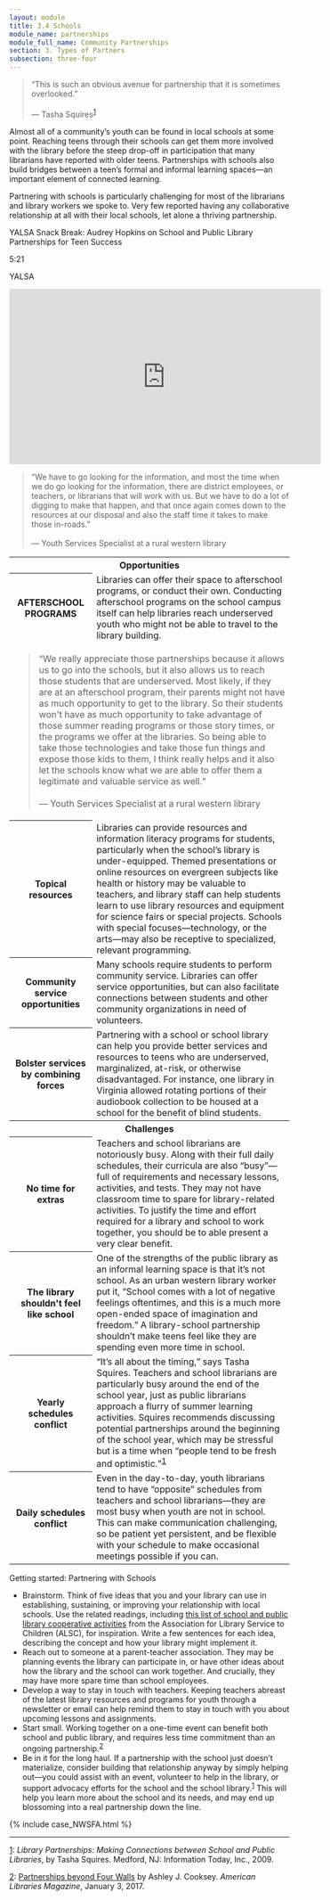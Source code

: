 ```yaml
---
layout: module
title: 3.4 Schools
module_name: partnerships
module_full_name: Community Partnerships
section: 3. Types of Partners
subsection: three-four
---
```


>“This is such an obvious avenue for partnership that it is sometimes overlooked.”<br/><br/>— Tasha Squires<sup><a href="#fn1" name="1">1</a></sup>

Almost all of a community’s youth can be found in local schools at some point. Reaching teens through their schools can get them more involved with the library before the steep drop-off in participation that many librarians have reported with older teens. Partnerships with schools also build bridges between a teen’s formal and informal learning spaces—an important element of connected learning.  

Partnering with schools is particularly challenging for most of the librarians and library workers we spoke to. Very few reported having any collaborative relationship at all with their local schools, let alone a thriving partnership. 

<div class="explanatory">
  <p>YALSA Snack Break: Audrey Hopkins on School and Public Library Partnerships for Teen Success</p>
  <p class="videotime">5:21</p><p class="source">YALSA</p>
<div class="video">
  <iframe width="560" height="315" src="https://www.youtube.com/embed/vJpQJKUoXio" frameborder="0" allow="autoplay; encrypted-media" allowfullscreen></iframe>
  </div>
</div>

<!-- INTK_001 -->
>“We have to go looking for the information, and most the time when we do go looking for the information, there are district employees, or teachers, or librarians that will work with us. But we have to do a lot of digging to make that happen, and that once again comes down to the resources at our disposal and also the staff time it takes to make those in-roads.”<br/><br/>— Youth Services Specialist at a rural western library

<table class="colorful-th"> 
<tr><th colspan="2" class="th-black">Opportunities</th></tr> 
<tr><th>AFTERSCHOOL PROGRAMS</th><td>Libraries can offer their space to afterschool programs, or conduct their own. Conducting afterschool programs on the school campus itself can help libraries reach underserved youth who might not be able to travel to the library building. </td></tr>

<tr><td colspan="2"><!-- INTK_001 -->
<blockquote>“We really appreciate those partnerships because it allows us to go into the schools, but it also allows us to reach those students that are underserved. Most likely, if they are at an afterschool program, their parents might not have as much opportunity to get to the library. So their students won't have as much opportunity to take advantage of those summer reading programs or those story times, or the programs we offer at the libraries. So being able to take those technologies and take those fun things and expose those kids to them, I think really helps and it also let the schools know what we are able to offer them a legitimate and valuable service as well.”<br/><br/>— Youth Services Specialist at a rural western library</blockquote></td></tr> 
<tr><th>Topical resources</th><td>Libraries can provide resources and information literacy programs for students, particularly when the school’s library is under-equipped. Themed presentations or online resources on evergreen subjects like health or history may be valuable to teachers, and library staff can help students learn to use library resources and equipment for science fairs or special projects. Schools with special focuses—technology, or the arts—may also be receptive to specialized, relevant programming.</td></tr>
<tr><th>Community service opportunities</th><td>Many schools require students to perform community service. Libraries can offer service opportunities, but can also facilitate connections between students and other community organizations in need of volunteers.</td></tr>
<tr><th>Bolster services by combining forces</th><td>Partnering with a school or school library can help you provide better services and resources to teens who are underserved, marginalized, at-risk, or otherwise disadvantaged. For instance, one library in Virginia allowed rotating portions of their audiobook collection to be housed at a school for the benefit of blind students.</td></tr>

<tr><th colspan="2"  class="th-black">Challenges</th></tr> 
<tr><th>No time for extras</th><td>Teachers and school librarians are notoriously busy. Along with their full daily schedules, their curricula are also “busy”—full of requirements and necessary lessons, activities, and tests. They may not have classroom time to spare for library-related activities. To justify the time and effort required for a library and school to work together, you should be to able present a very clear benefit.</td></tr> 
<tr><th>The library shouldn't feel like school</th><td>One of the strengths of the public library as an informal learning space is that it’s not school. As an urban western library worker <!-- INTK_059 --> put it, “School comes with a lot of negative feelings oftentimes, and this is a much more open-ended space of imagination and freedom.” A library-school partnership shouldn’t make teens feel like they are spending even more time in school.</td></tr>
<tr><th>Yearly schedules conflict</th><td>“It’s all about the timing,” says Tasha Squires. Teachers and school librarians are particularly busy around the end of the school year, just as public librarians approach a flurry of summer learning activities. Squires recommends discussing potential partnerships around the beginning of the school year, which may be stressful but is a time when “people tend to be fresh and optimistic.”<sup><a href="#fn1" name="1">1</a></sup></td></tr>
 <tr><th>Daily schedules conflict</th><td>Even in the day-to-day, youth librarians tend to have “opposite” schedules from teachers and school librarians—they are most busy when youth are not in school. This can make communication challenging, so be patient yet persistent, and be flexible with your schedule to make occasional meetings possible if you can.</td></tr>
</table>

<div class="tips"> 
 <p class="box-title">Getting started: Partnering with Schools</p>
<ul>
 <li>Brainstorm. Think of five ideas that you and your library can use in establishing, sustaining, or improving your relationship with local schools. Use the related readings, including <a href="http://www.ala.org/alsc/schoolplcoop" target="_blank">this list of school and public library cooperative activities</a> from the Association for Library Service to Children (ALSC), for inspiration. Write a few sentences for each idea, describing the concept and how your library might implement it.</li>

<li>Reach out to someone at a parent-teacher association. They may be planning events the library can participate in, or have other ideas about how the library and the school can work together. And crucially, they may have more spare time than school employees.</li>

<li>Develop a way to stay in touch with teachers. Keeping teachers abreast of the latest library resources and programs for youth through a newsletter or email can help remind them to stay in touch with you about upcoming lessons and assignments.</li>

<li>Start small. Working together on a one-time event can benefit both school and public library, and requires less time commitment than an ongoing partnership.<sup><a href="#fn2" name="2">2</a></sup></li>

<li>Be in it for the long haul. If a partnership with the school just doesn’t materialize, consider building that relationship anyway by simply helping out—you could assist with an event, volunteer to help in the library, or support advocacy efforts for the school and the school library.<sup><a href="#fn1" name="1">1</a></sup> This will help you learn more about the school and its needs, and may end up blossoming into a real partnership down the line.</li>
</ul>
</div>

{% include case_NWSFA.html %}


<hr/>

<a name="fn1" href="#1">1</a>:  _Library Partnerships: Making Connections between School and Public Libraries_, by Tasha Squires. Medford, NJ: Information Today, Inc., 2009.

<a name="fn2" href="#2">2</a>:  [Partnerships beyond Four Walls](https://americanlibrariesmagazine.org/2017/01/03/school-public-library-partnerships-beyond-four-walls/) by Ashley J. Cooksey. _American Libraries Magazine_, January 3, 2017.
